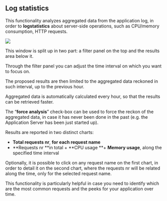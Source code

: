 ## Log statistics

This functionality analyzes aggregated data from the application log, in order to **logstatistics** about server-side operations, such as CPU/memory consumption, HTTP requests.

[![](http://4wsplatform.org/wp-content/uploads/2018/01/Schermata-2018-01-19-alle-17.52.19-1024x919.png)](http://4wsplatform.org/wp-content/uploads/2018/01/Schermata-2018-01-19-alle-17.52.19.png)

This window is split up in two part: a filter panel on the top and the results area below it.

Through the filter panel you can adjust the time interval on which you want to focus on. 

The proposed results are then limited to the aggregated data reckoned in such interval, up to the previous hour.

Aggregated data is automatically calculated every hour, so that the results can be retrieved faster.

The “**force analysis**” check-box can be used to force the reckon of the aggregated data, in case it has never been done in the past \(e.g. the Application Server has been just started up\).

Results are reported in two distinct charts:

* **Total requests nr**, **for each request name**
* **Requests nr **in total + **CPU usage **+ **Memory usage**, along the specified time interval

Optionally, it is possible to click on any request name on the first chart, in order to detail it on the second chart, where the requests nr will be related along the time, only for the selected request name.



This functionality is particularly helpful in case you need to identify which are the most common requests and the peeks for your application over time.

